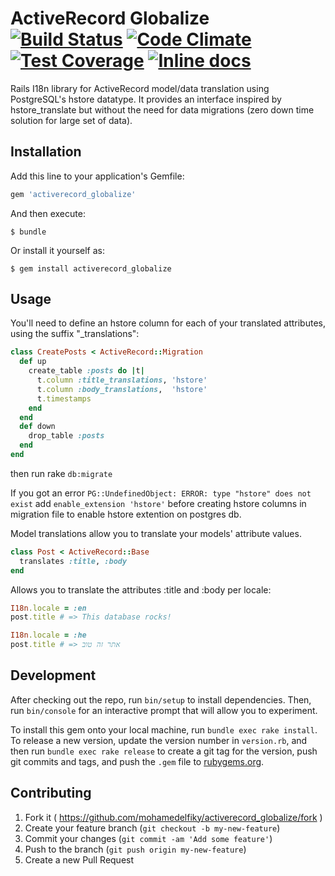 # ActiveRecord Globalize [![Build Status](https://travis-ci.org/mohamedelfiky/activerecord_globalize.svg?branch=master)](https://travis-ci.org/mohamedelfiky/activerecord_globalize) [![Code Climate](https://codeclimate.com/github/mohamedelfiky/activerecord_globalize/badges/gpa.svg)](https://codeclimate.com/github/mohamedelfiky/activerecord_globalize) [![Test Coverage](https://codeclimate.com/github/mohamedelfiky/activerecord_globalize/badges/coverage.svg)](https://codeclimate.com/github/mohamedelfiky/activerecord_globalize/coverage) [![Inline docs](http://inch-ci.org/github/mohamedelfiky/activerecord_globalize.svg?branch=master)](http://inch-ci.org/github/mohamedelfiky/activerecord_globalize)

Rails I18n library for ActiveRecord model/data translation using PostgreSQL's hstore datatype. It provides an interface inspired by hstore_translate but without the need for data migrations (zero down time solution for large set of data).

## Installation

Add this line to your application's Gemfile:

```ruby
gem 'activerecord_globalize'
```

And then execute:

    $ bundle

Or install it yourself as:

    $ gem install activerecord_globalize

## Usage

You'll need to define an hstore column for each of your translated attributes, using the suffix "_translations":

```ruby
class CreatePosts < ActiveRecord::Migration
  def up
    create_table :posts do |t|
      t.column :title_translations, 'hstore'
      t.column :body_translations,  'hstore'
      t.timestamps
    end
  end
  def down
    drop_table :posts
  end
end
```
then run rake `db:migrate`

If you got an error `PG::UndefinedObject: ERROR: type "hstore" does not exist` add `enable_extension 'hstore'` before creating hstore columns in migration file to enable hstore extention on postgres db.

Model translations allow you to translate your models' attribute values.

```ruby
class Post < ActiveRecord::Base
  translates :title, :body
end
```

Allows you to translate the attributes :title and :body per locale:

```ruby
I18n.locale = :en
post.title # => This database rocks!

I18n.locale = :he
post.title # => אתר זה טוב
```


## Development

After checking out the repo, run `bin/setup` to install dependencies. Then, run `bin/console` for an interactive prompt that will allow you to experiment.

To install this gem onto your local machine, run `bundle exec rake install`. To release a new version, update the version number in `version.rb`, and then run `bundle exec rake release` to create a git tag for the version, push git commits and tags, and push the `.gem` file to [rubygems.org](https://rubygems.org).

## Contributing

1. Fork it ( https://github.com/mohamedelfiky/activerecord_globalize/fork )
2. Create your feature branch (`git checkout -b my-new-feature`)
3. Commit your changes (`git commit -am 'Add some feature'`)
4. Push to the branch (`git push origin my-new-feature`)
5. Create a new Pull Request
